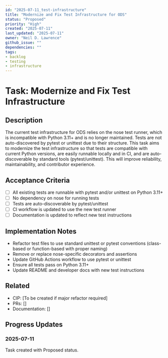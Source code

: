 ```yaml
---
id: "2025-07-11_test-infrastructure"
title: "Modernize and Fix Test Infrastructure for ODS"
status: "Proposed"
priority: "High"
created: "2025-07-11"
last_updated: "2025-07-11"
owner: "Neil D. Lawrence"
github_issue: ""
dependencies: ""
tags:
- backlog
- testing
- infrastructure
---
```


# Task: Modernize and Fix Test Infrastructure

## Description

The current test infrastructure for ODS relies on the nose test runner, which is incompatible with Python 3.11+ and is no longer maintained. Tests are not auto-discovered by pytest or unittest due to their structure. This task aims to modernize the test infrastructure so that tests are compatible with current Python versions, are easily runnable locally and in CI, and are auto-discoverable by standard tools (pytest/unittest). This will improve reliability, maintainability, and contributor experience.

## Acceptance Criteria

- [ ] All existing tests are runnable with pytest and/or unittest on Python 3.11+
- [ ] No dependency on nose for running tests
- [ ] Tests are auto-discoverable by pytest/unittest
- [ ] CI workflow is updated to use the new test runner
- [ ] Documentation is updated to reflect new test instructions

## Implementation Notes

- Refactor test files to use standard unittest or pytest conventions (class-based or function-based with proper naming)
- Remove or replace nose-specific decorators and assertions
- Update GitHub Actions workflow to use pytest or unittest
- Ensure all tests pass on Python 3.11+
- Update README and developer docs with new test instructions

## Related

- CIP: [To be created if major refactor required]
- PRs: []
- Documentation: []

## Progress Updates

### 2025-07-11
Task created with Proposed status. 